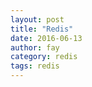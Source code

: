 ```yaml
---
layout: post
title: "Redis"
date: 2016-06-13
author: fay
category: redis
tags: redis
---
```

